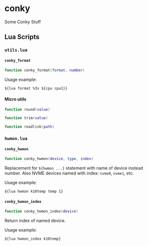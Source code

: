 # conky

Some Conky Stuff

## Lua Scripts

### `utils.lua`

#### `conky_format`

```Lua
function conky_format(format, number)
```

Usage example:

```Conky
${lua format %3s ${cpu cpu1}}
```

#### Micro utils

```Lua
function round(value)
```

```Lua
function trim(value)
```

```Lua
function readlink(path)
```

### `hwmon.lua`

#### `conky_hwmon`

```Lua
function conky_hwmon(device, type, index)
```

Replacement for `${hwmon ...}` statement with name of device instead number. Also NVME devices named with index: `nvme0`, `nvme1`, etc.

Usage example:

```Conky
${lua hwmon k10temp temp 1}
```

#### `conky_hwmon_index`

```Lua
function conky_hwmon_index(device)
```

Return index of named device.

Usage example:

```Conky
${lua hwmon_index k10temp}
```
